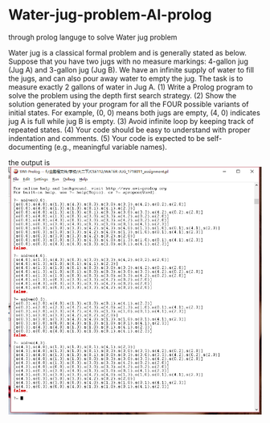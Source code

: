 # Water-jug-problem-AI-prolog
through prolog languge to solve Water jug problem

Water jug is a classical formal problem and is generally stated as below.
Suppose that you have two jugs with no measure markings: 4-gallon jug (Jug A) and 3-gallon
jug (Jug B). We have an infinite supply of water to fill the jugs, and can also pour away water
to empty the jug. The task is to measure exactly 2 gallons of water in Jug A.
(1) Write a Prolog program to solve the problem using the depth first search strategy.
(2) Show the solution generated by your program for all the FOUR possible variants of initial
states. For example, (0, 0) means both jugs are empty, (4, 0) indicates jug A is full while jug B
is empty.
(3) Avoid infinite loop by keeping track of repeated states.
(4) Your code should be easy to understand with proper indentation and comments.
(5) Your code is expected to be self-documenting (e.g., meaningful variable names).

the output is 
![Image text](https://github.com/Brankim1/Water-jug-problem-AI-prolog/blob/main/Prolog_output.png)
